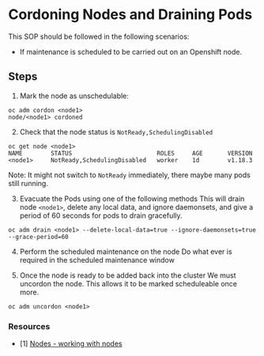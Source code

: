 # Cordoning Nodes and Draining Pods
This SOP should be followed in the following scenarios:

- If maintenance is scheduled to be carried out on an Openshift node.


## Steps

1. Mark the node as unschedulable:

```
oc adm cordon <node1>
node/<node1> cordoned
```

2. Check that the node status is `NotReady,SchedulingDisabled`

```
oc get node <node1>
NAME        STATUS                        ROLES     AGE       VERSION
<node1>     NotReady,SchedulingDisabled   worker    1d        v1.18.3
```

Note: It might not switch to `NotReady` immediately, there maybe many pods still running.


3. Evacuate the Pods using one of the following methods
This will drain node `<node1>`, delete any local data, and ignore daemonsets, and give a period of 60 seconds for pods to drain gracefully.

```
oc adm drain <node1> --delete-local-data=true --ignore-daemonsets=true --grace-period=60
```

4. Perform the scheduled maintenance on the node
Do what ever is required in the scheduled maintenance window


5. Once the node is ready to be added back into the cluster
We must uncordon the node. This allows it to be marked scheduleable once more.

```
oc adm uncordon <node1>
```


### Resources

- [1] [Nodes - working with nodes](https://docs.openshift.com/container-platform/4.5/nodes/nodes/nodes-nodes-working.html)
